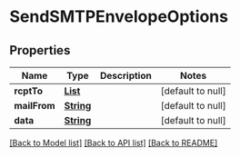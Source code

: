 # SendSMTPEnvelopeOptions
## Properties

Name | Type | Description | Notes
------------ | ------------- | ------------- | -------------
**rcptTo** | [**List**](string) |  | [default to null]
**mailFrom** | [**String**](string) |  | [default to null]
**data** | [**String**](string) |  | [default to null]

[[Back to Model list]](../README#documentation-for-models) [[Back to API list]](../README#documentation-for-api-endpoints) [[Back to README]](../README)

